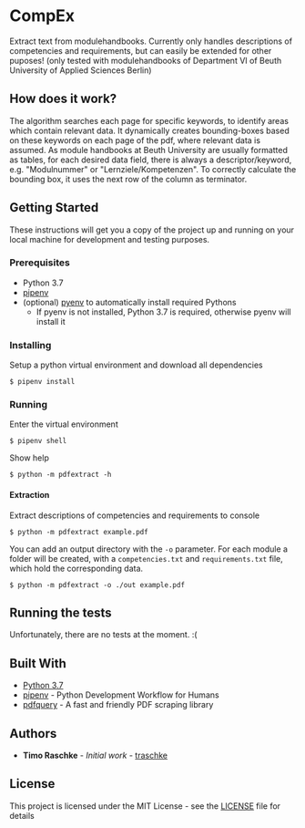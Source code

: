 # CompEx

Extract text from modulehandbooks. Currently only handles descriptions of competencies and requirements, but can easily be extended for other puposes!
(only tested with modulehandbooks of Department VI of Beuth University of Applied Sciences Berlin)

## How does it work?
The algorithm searches each page for specific keywords, to identify areas which contain relevant data. It dynamically creates bounding-boxes based on these keywords on each page of the pdf, where relevant data is assumed. As module handbooks at Beuth University are usually formatted as tables, for each desired data field, there is always a descriptor/keyword, e.g. "Modulnummer" or "Lernziele/Kompetenzen". To correctly calculate the bounding box, it uses the next row of the column as terminator.

## Getting Started

These instructions will get you a copy of the project up and running on your local machine for development and testing purposes.

### Prerequisites

* Python 3.7 
* [pipenv](https://github.com/pypa/pipenv)
* (optional) [pyenv](https://github.com/pyenv/pyenv) to automatically install required Pythons
  * If pyenv is not installed, Python 3.7 is required, otherwise pyenv will install it

### Installing

Setup a python virtual environment and download all dependencies

```console
$ pipenv install
```

### Running
Enter the virtual environment
```console
$ pipenv shell
```

Show help
```console
$ python -m pdfextract -h
```

#### Extraction

Extract descriptions of competencies and requirements to console
```console
$ python -m pdfextract example.pdf
```

You can add an output directory with the `-o` parameter. For each module a folder will be created, with a `competencies.txt` and `requirements.txt` file, which hold the corresponding data.
```console
$ python -m pdfextract -o ./out example.pdf
```

## Running the tests

Unfortunately, there are no tests at the moment. :(

## Built With

* [Python 3.7](https://docs.python.org/3.7/)
* [pipenv](https://pipenv.pypa.io/en/latest/) - Python Development Workflow for Humans
* [pdfquery](https://github.com/jcushman/pdfquery) - A fast and friendly PDF scraping library

## Authors

* **Timo Raschke** - *Initial work* - [traschke](https://github.com/traschke)

## License

This project is licensed under the MIT License - see the [LICENSE](LICENSE) file for details
